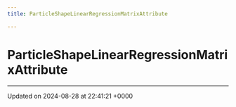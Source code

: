 ```yaml
---
title: ParticleShapeLinearRegressionMatrixAttribute

---
```


# ParticleShapeLinearRegressionMatrixAttribute





-------------------------------

Updated on 2024-08-28 at 22:41:21 +0000